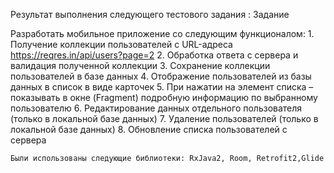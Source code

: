 Результат выполнения следующего тестового задания : 
Задание

Разработать мобильное приложение со следующим функционалом:
    1. Получение коллекции пользователей с URL-адреса 
https://reqres.in/api/users?page=2
    2. Обработка ответа с сервера и валидация полученной коллекции
    3. Сохранение коллекции пользователей в базе данных
    4. Отображение пользователей из базы данных в список в виде карточек
    5. При нажатии на элемент списка – показывать в окне (Fragment) подробную информацию по выбранному пользователю
    6. Редактирование данных отдельного пользователя (только в локальной базе данных)
    7. Удаление пользователей (только в локальной базе данных)
    8. Обновление списка пользователей с сервера
    
    Были использованы следующие библиотеки: RxJava2, Room, Retrofit2,Glide
